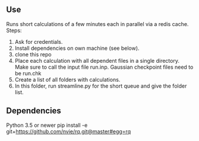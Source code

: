 ## Use

Runs short calculations of a few minutes each in parallel via a redis cache. Steps:

1. Ask for credentials.
2. Install dependencies on own machine (see below).
3. clone this repo
4. Place each calculation with all dependent files in a single directory. Make sure to call the input file run.inp. Gaussian checkpoint files need to be run.chk
5. Create a list of all folders with calculations.
4. In this folder, run streamline.py for the short queue and give the folder list.

## Dependencies
Python 3.5 or newer
pip install -e git+https://github.com/nvie/rq.git@master#egg=rq

